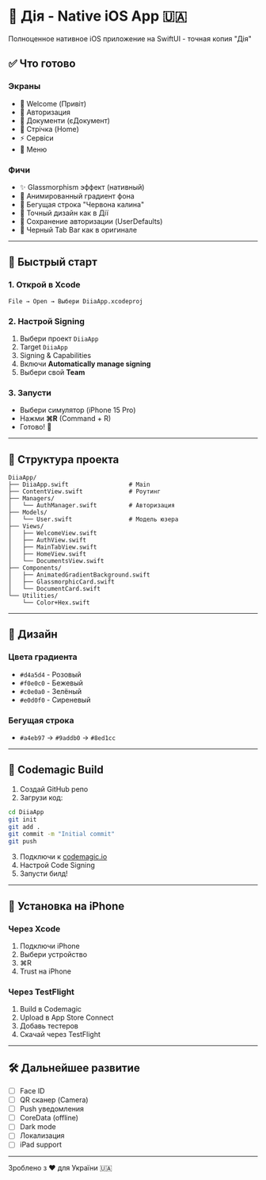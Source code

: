 # 📱 Дія - Native iOS App 🇺🇦

Полноценное нативное iOS приложение на SwiftUI - точная копия "Дія"

## ✅ Что готово

### Экраны
- 👋 Welcome (Привіт)
- 🔐 Авторизация
- 📄 Документи (єДокумент)
- 📰 Стрічка (Home)
- ⚡ Сервіси
- 👤 Меню

### Фичи
- ✨ Glassmorphism эффект (нативный)
- 🌈 Анимированный градиент фона
- 📜 Бегущая строка "Червона калина"
- 🎨 Точный дизайн как в Дії
- 💾 Сохранение авторизации (UserDefaults)
- 📱 Черный Tab Bar как в оригинале

---

## 🚀 Быстрый старт

### 1. Открой в Xcode

```
File → Open → Выбери DiiaApp.xcodeproj
```

### 2. Настрой Signing

1. Выбери проект `DiiaApp`
2. Target `DiiaApp`
3. Signing & Capabilities
4. Включи **Automatically manage signing**
5. Выбери свой **Team**

### 3. Запусти

- Выбери симулятор (iPhone 15 Pro)
- Нажми **⌘R** (Command + R)
- Готово! 🎉

---

## 📂 Структура проекта

```
DiiaApp/
├── DiiaApp.swift                 # Main
├── ContentView.swift             # Роутинг
├── Managers/
│   └── AuthManager.swift         # Авторизация
├── Models/
│   └── User.swift                # Модель юзера
├── Views/
│   ├── WelcomeView.swift
│   ├── AuthView.swift
│   ├── MainTabView.swift
│   ├── HomeView.swift
│   └── DocumentsView.swift
├── Components/
│   ├── AnimatedGradientBackground.swift
│   ├── GlassmorphicCard.swift
│   └── DocumentCard.swift
└── Utilities/
    └── Color+Hex.swift
```

---

## 🎨 Дизайн

### Цвета градиента
- `#d4a5d4` - Розовый
- `#f0e0c0` - Бежевый  
- `#c0e0a0` - Зелёный
- `#e0d0f0` - Сиреневый

### Бегущая строка
- `#a4eb97` → `#9addb0` → `#8ed1cc`

---

## 🔧 Codemagic Build

1. Создай GitHub репо
2. Загрузи код:
```bash
cd DiiaApp
git init
git add .
git commit -m "Initial commit"
git push
```
3. Подключи к [codemagic.io](https://codemagic.io)
4. Настрой Code Signing
5. Запусти билд!

---

## 📲 Установка на iPhone

### Через Xcode
1. Подключи iPhone
2. Выбери устройство
3. ⌘R
4. Trust на iPhone

### Через TestFlight
1. Build в Codemagic
2. Upload в App Store Connect
3. Добавь тестеров
4. Скачай через TestFlight

---

## 🛠 Дальнейшее развитие

- [ ] Face ID
- [ ] QR сканер (Camera)
- [ ] Push уведомления
- [ ] CoreData (offline)
- [ ] Dark mode
- [ ] Локализация
- [ ] iPad support

---

Зроблено з ❤️ для України 🇺🇦
